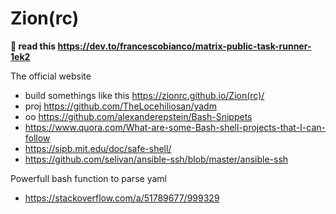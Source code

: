 # Zion(rc)

**🐇 read this https://dev.to/francescobianco/matrix-public-task-runner-1ek2**

The official website

-   build somethings like this https://zionrc.github.io/Zion(rc)/
-   proj https://github.com/TheLocehiliosan/yadm
-   oo https://github.com/alexanderepstein/Bash-Snippets
-   https://www.quora.com/What-are-some-Bash-shell-projects-that-I-can-follow
-   https://sipb.mit.edu/doc/safe-shell/ 
-   https://github.com/selivan/ansible-ssh/blob/master/ansible-ssh

Powerfull bash function to parse yaml 
-   https://stackoverflow.com/a/51789677/999329

